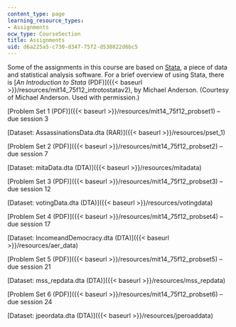 ```yaml
---
content_type: page
learning_resource_types:
- Assignments
ocw_type: CourseSection
title: Assignments
uid: d6a225a5-c730-d347-75f2-d530822d6bc5
---
```


Some of the assignments in this course are based on [Stata](http://www.stata.com/), a piece of data and statistical analysis software. For a brief overview of using Stata, there is [_An Introduction to Stata_ (PDF)]({{< baseurl >}}/resources/mit14_75f12_introtostatav2), by Michael Anderson. (Courtesy of Michael Anderson. Used with permission.)

[Problem Set 1 (PDF)]({{< baseurl >}}/resources/mit14_75f12_probset1) – due session 3

[Dataset: AssassinationsData.dta (RAR)]({{< baseurl >}}/resources/pset_1)

[Problem Set 2 (PDF)]({{< baseurl >}}/resources/mit14_75f12_probset2) – due session 7

[Dataset: mitaData.dta (DTA)]({{< baseurl >}}/resources/mitadata)

[Problem Set 3 (PDF)]({{< baseurl >}}/resources/mit14_75f12_probset3) – due session 12

[Dataset: votingData.dta (DTA)]({{< baseurl >}}/resources/votingdata)

[Problem Set 4 (PDF)]({{< baseurl >}}/resources/mit14_75f12_probset4) – due session 17

[Dataset: IncomeandDemocracy.dta (DTA)]({{< baseurl >}}/resources/aer_data)

[Problem Set 5 (PDF)]({{< baseurl >}}/resources/mit14_75f12_probset5) – due session 21

[Dataset: mss\_repdata.dta (DTA)]({{< baseurl >}}/resources/mss_repdata)

[Problem Set 6 (PDF)]({{< baseurl >}}/resources/mit14_75f12_probset6) – due session 24

[Dataset: jpeordata.dta (DTA)]({{< baseurl >}}/resources/jperoaddata)